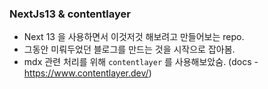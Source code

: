 ### NextJs13 & contentlayer

- Next 13 을 사용하면서 이것저것 해보려고 만들어보는 repo.
- 그동안 미뤄두었던 블로그를 만드는 것을 시작으로 잡아봄.
- mdx 관련 처리를 위해 `contentlayer` 를 사용해보았숨. (docs - https://www.contentlayer.dev/)
